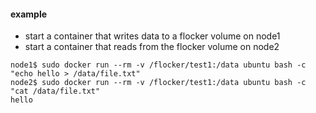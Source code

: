 #### example

 * start a container that writes data to a flocker volume on node1
 * start a container that reads from the flocker volume on node2

```
node1$ sudo docker run --rm -v /flocker/test1:/data ubuntu bash -c "echo hello > /data/file.txt"
node2$ sudo docker run --rm -v /flocker/test1:/data ubuntu bash -c "cat /data/file.txt"
hello
```